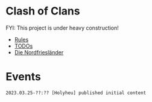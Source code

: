 # Clash of Clans

FYI: This project is under heavy construction!

- [Rules](5.md)
- [TODOs](9.md)
- [Die Nordfriesländer](6.markdown)

# Events

```
2023.03.25-??:?? [Holyheu] published initial content
```

